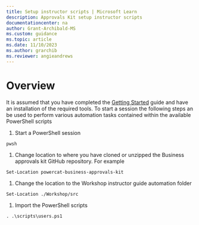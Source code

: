```yaml
---
title: Setup instructor scripts | Microsoft Learn
description: Approvals Kit setup instructor scripts
documentationcenter: na
author: Grant-Archibald-MS
ms.custom: guidance
ms.topic: article
ms.date: 11/10/2023
ms.author: grarchib
ms.reviewer: angieandrews
---
```


# Overview

It is assumed that you have completed the [Getting Started](./getting-started.md) guide and have an installation of the required tools. To start a session the following steps an be used to perform various automation tasks contained within the available PowerShell scripts

1. Start a PowerShell session

```bash
pwsh
```

1. Change location to where you have cloned or unzipped the Business approvals kit GitHub repository. For example

```pwsh
Set-Location powercat-business-approvals-kit
```

1. Change the location to the Workshop instructor guide automation folder

```pwsh
Set-Location ./Workshop/src
```

1. Import the PowerShell scripts

```pwsh
. .\scripts\users.ps1
```

